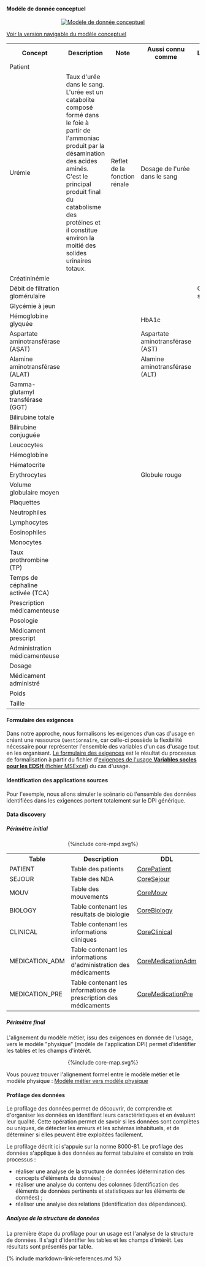 #### Modéle de donnée conceptuel

<div style="text-align: center; width: 100%; max-width: 100%;" id="conceptual-model">
  <a href="use-core-conceptual.png" target="_blank">
    <img style="max-width: 100%; box-sizing: border-box;" src="use-core-conceptual.png" alt="Modèle de donnée conceptuel" />
  </a>
</div>

[Voir la version navigable du modèle conceptuel](https://miro.com/app/board/uXjVI2D5ilU=/?share_link_id=531605220269)

<table width="100%">
  <tr><th>Concept</th><th>Description</th><th>Note</th><th>Aussi connu comme</th><th>Lien/Dépendance</th></tr>
  <tr><td>Patient</td><td></td><td></td><td></td><td></td></tr>
  <tr><td>Urémie</td><td>Taux d'urée dans le sang. 
L'urée est un catabolite composé formé dans le foie à partir de l'ammoniac produit par la désamination des acides aminés. C'est le principal produit final du catabolisme des protéines et il constitue environ la moitié des solides urinaires totaux.</td><td>Reflet de la fonction rénale</td><td>Dosage de l'urée dans le sang</td><td></td></tr>
  <tr><td>Créatininémie</td><td></td><td></td><td></td><td></td></tr>
  <tr><td>Débit de filtration glomérulaire</td><td></td><td></td><td></td><td>Créatininémie, sexe, âge</td></tr>
  <tr><td>Glycémie à jeun</td><td></td><td></td><td></td><td></td></tr>
  <tr><td>Hémoglobine glyquée</td><td></td><td></td><td>HbA1c</td><td></td></tr>
  <tr><td>Aspartate aminotransférase (ASAT)</td><td></td><td></td><td>Aspartate aminotransférase (AST)</td><td></td></tr>
  <tr><td>Alamine aminotransférase (ALAT)</td><td></td><td></td><td>Alamine aminotransférase (ALT)</td><td></td></tr>
  <tr><td>Gamma-glutamyl transférase (GGT)</td><td></td><td></td><td></td><td></td></tr>
  <tr><td>Bilirubine totale</td><td></td><td></td><td></td><td></td></tr>
  <tr><td>Bilirubine conjuguée</td><td></td><td></td><td></td><td></td></tr>
  <tr><td>Leucocytes</td><td></td><td></td><td></td><td></td></tr>
  <tr><td>Hémoglobine</td><td></td><td></td><td></td><td></td></tr>
  <tr><td>Hématocrite</td><td></td><td></td><td></td><td></td></tr>
  <tr><td>Erythrocytes</td><td></td><td></td><td>Globule rouge</td><td></td></tr>
  <tr><td>Volume globulaire moyen</td><td></td><td></td><td></td><td></td></tr>
  <tr><td>Plaquettes</td><td></td><td></td><td></td><td></td></tr>
  <tr><td>Neutrophiles</td><td></td><td></td><td></td><td></td></tr>
  <tr><td>Lymphocytes</td><td></td><td></td><td></td><td></td></tr>
  <tr><td>Eosinophiles</td><td></td><td></td><td></td><td></td></tr>
  <tr><td>Monocytes</td><td></td><td></td><td></td><td></td></tr>
  <tr><td>Taux prothrombine (TP)</td><td></td><td></td><td></td><td></td></tr>
  <tr><td>Temps de céphaline activée (TCA)</td><td></td><td></td><td></td><td></td></tr>
  <tr><td>Prescription médicamenteuse</td><td></td><td></td><td></td><td></td></tr>
  <tr><td>Posologie</td><td></td><td></td><td></td><td></td></tr>
  <tr><td>Médicament prescript</td><td></td><td></td><td></td><td></td></tr>
  <tr><td>Administration médicamenteuse</td><td></td><td></td><td></td><td></td></tr>
  <tr><td>Dosage</td><td></td><td></td><td></td><td></td></tr>
  <tr><td>Médicament administré</td><td></td><td></td><td></td><td></td></tr>
  <tr><td>Poids</td><td></td><td></td><td></td><td></td></tr>
  <tr><td>Taille</td><td></td><td></td><td></td><td></td></tr>
</table>

#### Formulaire des exigences

Dans notre approche, nous formalisons les exigences d’un cas d'usage en créant une ressource `Questionnaire`, car celle-ci possède la flexibilité nécessaire pour représenter l'ensemble des variables d'un cas d'usage tout en les organisant. [Le formulaire des exigences](Questionnaire-UsageCore.html) est le résultat du processus de formalisation à partir du fichier d'[exigences de l'usage **Variables socles pour les EDSH** (fichier MSExcel)](DocumentReference-CoreExigences.html) du cas d'usage.

#### Identification des applications sources

Pour l'exemple, nous allons simuler le scénario où l'ensemble des données identifiées dans les exigences portent totalement sur le DPI générique.

#### Data discovery

##### Périmètre initial

<!-- If the image below is not wrapped in a div tag, the publisher tries to wrap text around the image, which is not desired. -->
<div style="text-align: center; width: 100%;">{%include core-mpd.svg%}</div>

<table width="100%">
  <tr><th>Table</th><th>Description</th><th>DDL</th></tr>
  <tr><td>PATIENT</td><td>Table des patients</td><td><a href="StructureDefinition-CorePatient.html">CorePatient</a></td></tr>
  <tr><td>SEJOUR</td><td>Table des NDA</td><td><a href="StructureDefinition-CoreSejour.html">CoreSejour</a></td></tr>
  <tr><td>MOUV</td><td>Table des mouvements</td><td><a href="StructureDefinition-CoreMouv.html">CoreMouv</a></td></tr>
  <tr><td>BIOLOGY</td><td>Table contenant les résultats de biologie</td><td><a href="StructureDefinition-CoreBiology.html">CoreBiology</a></td></tr>
  <tr><td>CLINICAL</td><td>Table contenant les informations cliniques</td><td><a href="StructureDefinition-CoreClinical.html">CoreClinical</a></td></tr>
  <tr><td>MEDICATION_ADM</td><td>Table contenant les informations d'administration des médicaments</td><td><a href="StructureDefinition-CoreMedicationAdm.html">CoreMedicationAdm</a></td></tr>
  <tr><td>MEDICATION_PRE</td><td>Table contenant les informations de prescription des médicaments</td><td><a href="StructureDefinition-CoreMedicationPre.html">CoreMedicationPre</a></td></tr>
</table>

##### Périmètre final

L'alignement du modèle métier, issu des exigences en donnée de l'usage, vers le modèle "physique" (modèle de l'application DPI)  permet d'identifier les tables et les champs d'intérêt.

<!-- If the image below is not wrapped in a div tag, the publisher tries to wrap text around the image, which is not desired. -->
<div style="text-align: center; width: 100%;">{%include core-map.svg%}</div>

Vous pouvez trouver l'alignement formel entre le modèle métier et le modèle physique : [Modèle métier vers modèle physique](StructureMap-CoreBusiness2Physical.html)

#### Profilage des données

Le profilage des données permet de découvrir, de comprendre et d'organiser les données en identifiant leurs caractéristiques et en évaluant leur qualité. 
Cette opération permet de savoir si les données sont complètes ou uniques, de détecter les erreurs et les schémas inhabituels, et de déterminer si elles peuvent être exploitées facilement.

Le profilage décrit ici s'appuie sur la norme 8000-81. Le profilage des données s'applique à des données au format tabulaire et consiste en trois processus :

- réaliser une analyse de la structure de données (détermination des concepts d'éléments de données) ;
- réaliser une analyse du contenu des colonnes (identification des éléments de données pertinents et statistiques sur les éléments de données) ;
- réaliser une analyse des relations (identification des dépendances).

##### Analyse de la structure de données

La première étape du profilage pour un usage est l'analyse de la structure de données. Il s'agit d'identifier les tables et les champs d'intérêt. Les résultats sont présentés par table.

{% include markdown-link-references.md %}